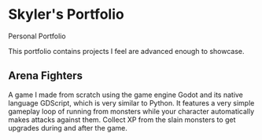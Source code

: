# Skyler's Portfolio
Personal Portfolio

This portfolio contains projects I feel are advanced enough to showcase. 

## Arena Fighters
A game I made from scratch using the game engine Godot and its native language GDScript, which is very similar to Python. It features a very simple gameplay loop of running from monsters while your character automatically
makes attacks against them. Collect XP from the slain monsters to get upgrades during and after the game.
